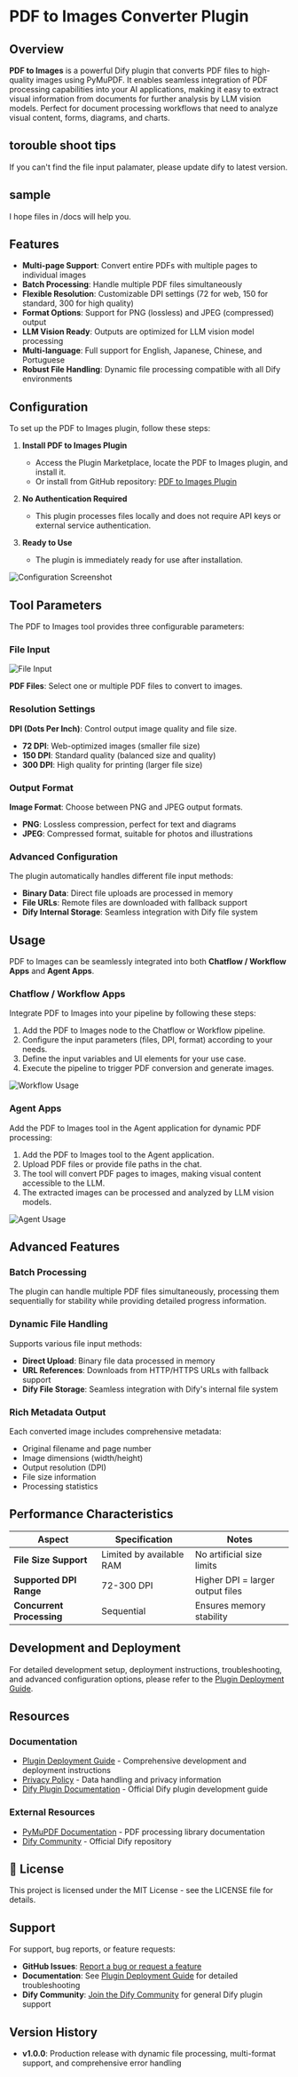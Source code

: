 # PDF to Images Converter Plugin

## Overview

**PDF to Images** is a powerful Dify plugin that converts PDF files to high-quality images using PyMuPDF. It enables seamless integration of PDF processing capabilities into your AI applications, making it easy to extract visual information from documents for further analysis by LLM vision models. Perfect for document processing workflows that need to analyze visual content, forms, diagrams, and charts.

## torouble shoot tips
If you can't find the file input palamater, please update dify to latest version.

## sample
I hope files in /docs will help you.

## Features

- **Multi-page Support**: Convert entire PDFs with multiple pages to individual images
- **Batch Processing**: Handle multiple PDF files simultaneously  
- **Flexible Resolution**: Customizable DPI settings (72 for web, 150 for standard, 300 for high quality)
- **Format Options**: Support for PNG (lossless) and JPEG (compressed) output
- **LLM Vision Ready**: Outputs are optimized for LLM vision model processing
- **Multi-language**: Full support for English, Japanese, Chinese, and Portuguese
- **Robust File Handling**: Dynamic file processing compatible with all Dify environments

## Configuration

To set up the PDF to Images plugin, follow these steps:

1. **Install PDF to Images Plugin**
   - Access the Plugin Marketplace, locate the PDF to Images plugin, and install it.
   - Or install from GitHub repository: [PDF to Images Plugin](https://github.com/aToy0m0/dify-customplugin_pdf-to-images)

2. **No Authentication Required**
   - This plugin processes files locally and does not require API keys or external service authentication.

3. **Ready to Use**
   - The plugin is immediately ready for use after installation.

![Configuration Screenshot](./docs/images/install.png)

## Tool Parameters

The PDF to Images tool provides three configurable parameters:

### File Input
![File Input](./docs/images/params.png)

**PDF Files**: Select one or multiple PDF files to convert to images.

### Resolution Settings

**DPI (Dots Per Inch)**: Control output image quality and file size.
- **72 DPI**: Web-optimized images (smaller file size)
- **150 DPI**: Standard quality (balanced size and quality)  
- **300 DPI**: High quality for printing (larger file size)

### Output Format

**Image Format**: Choose between PNG and JPEG output formats.
- **PNG**: Lossless compression, perfect for text and diagrams
- **JPEG**: Compressed format, suitable for photos and illustrations

### Advanced Configuration

The plugin automatically handles different file input methods:
- **Binary Data**: Direct file uploads are processed in memory
- **File URLs**: Remote files are downloaded with fallback support
- **Dify Internal Storage**: Seamless integration with Dify file system

## Usage

PDF to Images can be seamlessly integrated into both **Chatflow / Workflow Apps** and **Agent Apps**.

### Chatflow / Workflow Apps

Integrate PDF to Images into your pipeline by following these steps:

1. Add the PDF to Images node to the Chatflow or Workflow pipeline.
2. Configure the input parameters (files, DPI, format) according to your needs.
3. Define the input variables and UI elements for your use case.
4. Execute the pipeline to trigger PDF conversion and generate images.

![Workflow Usage](./docs/images/pdf-to-images_common_en.png)

### Agent Apps

Add the PDF to Images tool in the Agent application for dynamic PDF processing:

1. Add the PDF to Images tool to the Agent application.
2. Upload PDF files or provide file paths in the chat.
3. The tool will convert PDF pages to images, making visual content accessible to the LLM.
4. The extracted images can be processed and analyzed by LLM vision models.

![Agent Usage](./_assets/pdf-to-images-agent.png)

## Advanced Features

### Batch Processing
The plugin can handle multiple PDF files simultaneously, processing them sequentially for stability while providing detailed progress information.

### Dynamic File Handling
Supports various file input methods:
- **Direct Upload**: Binary file data processed in memory
- **URL References**: Downloads from HTTP/HTTPS URLs with fallback support
- **Dify File Storage**: Seamless integration with Dify's internal file system

### Rich Metadata Output
Each converted image includes comprehensive metadata:
- Original filename and page number
- Image dimensions (width/height)
- Output resolution (DPI)
- File size information
- Processing statistics

## Performance Characteristics

| Aspect | Specification | Notes |
|--------|---------------|-------|
| **File Size Support** | Limited by available RAM | No artificial size limits |
| **Supported DPI Range** | 72-300 DPI | Higher DPI = larger output files |
| **Concurrent Processing** | Sequential | Ensures memory stability |

## Development and Deployment

For detailed development setup, deployment instructions, troubleshooting, and advanced configuration options, please refer to the [Plugin Deployment Guide](PLUGIN_DEPLOYMENT_GUIDE.md).


## Resources

### Documentation
- [Plugin Deployment Guide](PLUGIN_DEPLOYMENT_GUIDE.md) - Comprehensive development and deployment instructions
- [Privacy Policy](PRIVACY.md) - Data handling and privacy information
- [Dify Plugin Documentation](https://docs.dify.ai/plugins) - Official Dify plugin development guide

### External Resources
- [PyMuPDF Documentation](https://pymupdf.readthedocs.io/) - PDF processing library documentation
- [Dify Community](https://github.com/langgenius/dify) - Official Dify repository

## 📄 License

This project is licensed under the MIT License - see the LICENSE file for details.

## Support

For support, bug reports, or feature requests:

- **GitHub Issues**: [Report a bug or request a feature](https://github.com/aToy0m0/dify-customplugin_pdf-to-images/issues)
- **Documentation**: See [Plugin Deployment Guide](PLUGIN_DEPLOYMENT_GUIDE.md) for detailed troubleshooting
- **Dify Community**: [Join the Dify Community](https://github.com/langgenius/dify) for general Dify plugin support

## Version History

- **v1.0.0**: Production release with dynamic file processing, multi-format support, and comprehensive error handling



